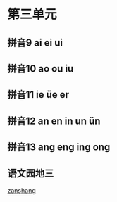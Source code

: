 # 第三单元

## 拼音9 ai ei ui

<Ebook grade="xxyw1a" :pages="40" :paged="41" ></Ebook>


## 拼音10 ao ou iu

<Ebook grade="xxyw1a" :pages="42" :paged="43" ></Ebook>


## 拼音11 ie üe er

<Ebook grade="xxyw1a" :pages="44" :paged="45" ></Ebook>


## 拼音12 an en in un ün

<Ebook grade="xxyw1a" :pages="46" :paged="48" ></Ebook>


## 拼音13 ang eng ing ong

<Ebook grade="xxyw1a" :pages="49" :paged="50" ></Ebook>


## 语文园地三

<Ebook grade="xxyw1a" :pages="51" :paged="53" ></Ebook>

[zanshang](../res/zanshang.md ':include')